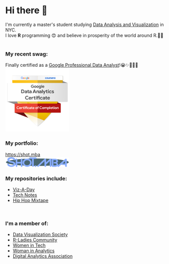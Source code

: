 <!--![](SHOKOLATTE-lb-fix.png) -->


# Hi there 👋

I'm currently a master's student studying <a href="https://www.gc.cuny.edu/data-analysis-and-visualization">Data Analysis and Visualization</a> in NYC.<br>
I love **R** programming 😍 and believe in prosperity of the world around R.💪🤓<br>
<br>

### My recent swag: 
Finally certified as a <a href = "https://www.credly.com/go/jOICa2ip">Google Professional Data Analyst</a>!😭✨🥳🎉🎉<br>
<a href = "https://www.credly.com/go/jOICa2ip"><img src = "https://raw.githubusercontent.com/ShokoLocoMocco/ShokoLocoMocco/main/google-data-analytics-certificate.2.png" width=200></a><br>



### My portfolio: 
https://shot.mba<br>
<a href = "https://shot.mba"><img src = "https://raw.githubusercontent.com/ShokoLocoMocco/ShokoLocoMocco/main/shot.mba_logo.png" width=200></a>
<br>
### My repositories include:
- <a href = "https://github.com/ShokoLocoMocco/viz-a-day">Viz-A-Day</a>
- <a href = "https://github.com/ShokoLocoMocco/tech-notes">Tech Notes</a>
- <a href = "https://github.com/ShokoLocoMocco/hiphop-mixtape">Hip Hop Mixtape</a>


<br>

### I'm a member of:
- <a href = "https://www.datavisualizationsociety.org/">Data Visualization Society</a>
- <a href = "https://rladies.org/">R-Ladies Community</a>
- <a href = "https://women-in-tech.org/">Women in Tech</a>
- <a href = "https://www.womeninanalytics.com/">Woman in Analytics</a>
- <a href = "https://www.digitalanalyticsassociation.org/">Digital Analytics Association</a>

<!--
**ShokoLocoMocco/ShokoLocoMocco** is a ✨ _special_ ✨ repository because its `README.md` (this file) appears on your GitHub profile.

Here are some ideas to get you started:

- 🔭 I’m currently working on ...
- 🌱 I’m currently learning ...
- 👯 I’m looking to collaborate on ...
- 🤔 I’m looking for help with ...
- 💬 Ask me about ...
- 📫 How to reach me: ...
- 😄 Pronouns: ...
- ⚡ Fun fact: ...
-->
